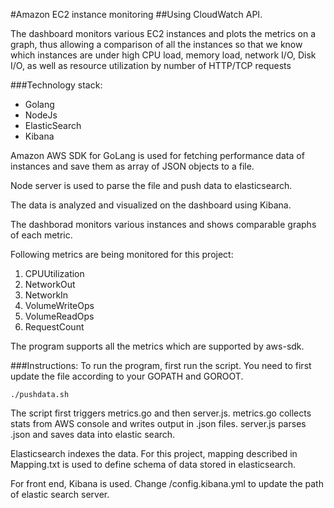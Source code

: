 #Amazon EC2 instance monitoring
##Using CloudWatch API.

The dashboard monitors various EC2 instances and plots the metrics on a graph, thus allowing a comparison of all the instances so that we know which instances are under high CPU load, memory load, network I/O, Disk I/O, as well as resource utilization by number of HTTP/TCP requests

###Technology stack:

 * Golang
 * NodeJs
 * ElasticSearch
 * Kibana

Amazon AWS SDK for GoLang is used for fetching performance data of instances and save them as array of JSON objects to a file.

Node server is used to parse the file and push data to elasticsearch.

The data is analyzed and visualized on the dashboard using Kibana.

The dashborad monitors various instances and shows comparable graphs of each metric.

Following metrics are being monitored for this project:

1. CPUUtilization
2. NetworkOut
3. NetworkIn
4. VolumeWriteOps
5. VolumeReadOps
6. RequestCount

The program supports all the metrics which are supported by aws-sdk.

###Instructions:
To run the program, first run the script. You need to first update the file according to your GOPATH and GOROOT.

```shell
./pushdata.sh
```

The script first triggers metrics.go and then server.js.
metrics.go collects stats from AWS console and writes output in .json files.
server.js parses .json and saves data into elastic search.

Elasticsearch indexes the data. For this project, mapping described in Mapping.txt is used to define schema of data stored in elasticsearch.

For front end, Kibana is used. 
Change /config.kibana.yml to update the path of elastic search server.
